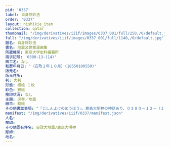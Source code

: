 ```yaml
---
pid: '0337'
label: 自身除妙法
order: '0337'
layout: nishikie_item
collection: qatar
thumbnail: "/img/derivatives/iiif/images/0337_001/full/250,/0/default.jpg"
full: "/img/derivatives/iiif/images/0337_001/full/1140,/0/default.jpg"
題名: 自身除妙法
書名: 地震及世態漫画集
所蔵機関: 東京大学史料編纂所
請求記号: '0380-13-(14)'
画工名: なし
和暦年月日: "（安政２年１０月）(18550100550)"
版元名: 
版元住所: 
判: 大判
形態: 横絵 １枚
彩色: 錦絵
検印状況: なし
主題: 災害／地震
細目: 鯰絵
その他書誌事項: "「じしんよけのめうほう」、鹿島大明神の神話あり、０３８０－１２－（１９）と同一"
manifest: "/img/derivatives/iiif/0337/manifest.json"
人名: 
検印: 
その他固有件名: 安政大地震/鹿島大明神
彫師: 
地名: 
---
```


